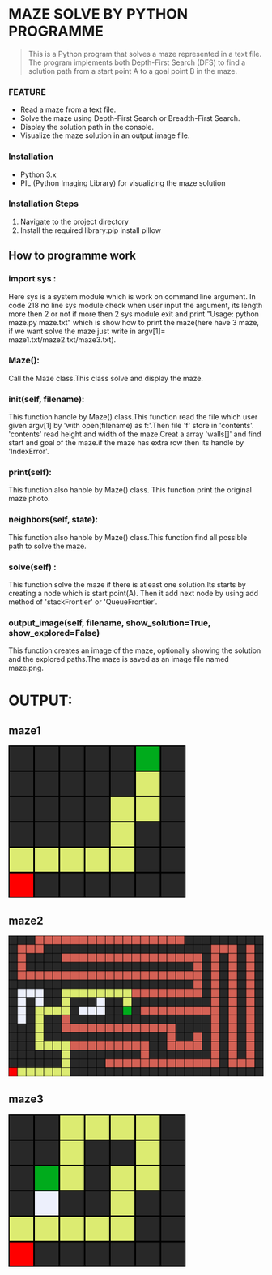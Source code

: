 
# MAZE SOLVE BY PYTHON PROGRAMME

> This is a Python program that solves a maze represented in a text file. The program implements both Depth-First Search (DFS) to find a solution path from a start point A to a goal point B in the maze.
### FEATURE
- Read a maze from a text file.
- Solve the maze using Depth-First Search or Breadth-First Search.
- Display the solution path in the console.
- Visualize the maze solution in an output image file.
### Installation
- Python 3.x
- PIL (Python Imaging Library) for visualizing the maze solution
### Installation Steps
1) Navigate to the project directory
2) Install the required library:pip install pillow

## How to programme work

### import sys :
Here sys is a system module which is work on command line argument. In code 218 no line sys module check when user input the argument, its length more then 2 or not if more then 2 sys module exit and print "Usage: python maze.py maze.txt" which is show how to print the maze(here have 3 maze, if we want solve the maze just write in argv[1]= maze1.txt/maze2.txt/maze3.txt).

### Maze(): 
Call the Maze class.This class solve and display the maze.

### __init__(self, filename):
This function handle by Maze() class.This function read the file which user given argv[1] by 'with open(filename) as f:'.Then file 'f' store in 'contents'. 'contents' read height and width of the maze.Creat a array 'walls[]' and find start and goal of the maze.if the maze has extra row then its handle by 'IndexError'.

### print(self): 
This function also hanble by Maze() class. This function print the original maze photo.

### neighbors(self, state): 
This function also hanble by Maze() class.This function find all possible path to solve the maze.

### solve(self) : 
This function solve the maze if there is atleast one solution.Its starts by creating a node which is start point(A). Then it add next node by using add method of 'stackFrontier' or 'QueueFrontier'.

### output_image(self, filename, show_solution=True, show_explored=False)
This function creates an image of the maze, optionally showing the solution and the explored paths.The maze is saved as an image file named maze.png.

# OUTPUT:
## maze1

![image alt](https://github.com/nahian-tech-master/maze-solve/blob/main/maze-solve/maze1.png)

## maze2

![image alt](https://github.com/nahian-tech-master/maze-solve/blob/main/maze-solve/maze2.png)

## maze3

![image alt](https://github.com/nahian-tech-master/maze-solve/blob/main/maze-solve/maze3.png)


